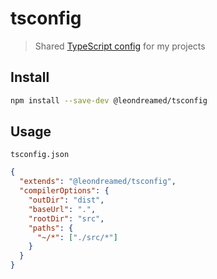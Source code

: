 <!-- This readme is totally not copied from https://github.com/sindresorhus/tsconfig -->

# tsconfig

> Shared [TypeScript config](https://www.typescriptlang.org/docs/handbook/tsconfig-json.html) for my projects

## Install

```sh
npm install --save-dev @leondreamed/tsconfig
```

## Usage

`tsconfig.json`

```json
{
  "extends": "@leondreamed/tsconfig",
  "compilerOptions": {
    "outDir": "dist",
    "baseUrl": ".",
    "rootDir": "src",
    "paths": {
      "~/*": ["./src/*"]
    }
  }
}
```
